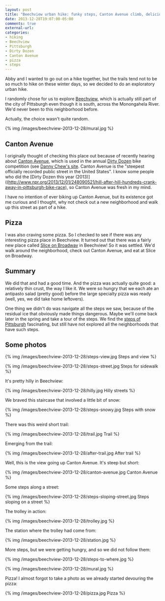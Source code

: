 ```yaml
---
layout: post
title: "Beechview urban hike: funky steps, Canton Avenue climb, delicious pizza at Slice on Broadway"
date: 2013-12-28T19:07:00-05:00
comments: true
external-url: 
categories: 
- hiking
- Beechview
- Pittsburgh
- Dirty Dozen
- Canton Avenue
- pizza
- steps
---
```

Abby and I wanted to go out on a hike together, but the trails tend not to be so much to hike on these winter days, so we decided to do an exploratory urban hike.

I randomly chose for us to explore [Beechview](http://en.wikipedia.org/wiki/Beechview_\(Pittsburgh\)), which is actually still part of the city of Pittsburgh even though it is south, across the Monongahela River. We'd never been to this neighborhood before.

Actually, the choice wasn't quite random.

{% img /images/beechview-2013-12-28/mural.jpg %}
 
<!--more-->

## Canton Avenue

I originally thought of checking this place out because of recently hearing about [Canton Avenue](http://en.wikipedia.org/wiki/Canton_Avenue), which is used in the annual [Dirty Dozen](http://en.wikipedia.org/wiki/Dirty_Dozen_%28bicycle_competition%29) bike competition (see [Danny Chew's site](http://www.dannychew.com/dd.html). Canton Avenue is the "steepest officially recorded public street in the United States". I know some people who did the [Dirty Dozen this year (2013)]((http://www.npr.org/2013/12/01/248090521/hill-after-hill-hundreds-crank-away-in-pittsburgh-bike-race), so Canton Avenue was fresh in my mind.

I have no intention of ever biking up Canton Avenue, but its existence got me curious and I thought, why not check out a new neighborhood and walk up this street as part of a hike.

## Pizza

I was also craving some pizza. So I checked to see if there was any interesting pizza place in Beechview. It turned out that there was a fairly new place called [Slice on Broadway](http://sliceonbroadway.com/) in Beechview! So it was settled. We'd walk around the neighborhood, check out Canton Avenue, and eat at Slice on Broadway.

## Summary

We did that and had a good time. And the pizza was actually quite good: a relatively thin crust, the way I like it. We were so hungry that we each ate an antipasto salad (pretty good) before the large specialty pizza was ready (well, yes, we did take home leftovers).

One thing we didn't do was navigate all the steps we saw, because of the residual ice that obviously made things dangerous. Maybe we'll come back later in the spring and take a tour of the steps. We find the [steps of Pittsburgh](/blog/2011/10/08/my-god-its-full-of-stairs-pittsburgh-step-trek-2011/) fascinating, but still have not explored all the neighborhoods that have such steps.

## Some photos

{% img /images/beechview-2013-12-28/steps-view.jpg Steps and view %}

{% img /images/beechview-2013-12-28/steps-street.jpg Steps for sidewalk %}

It's pretty hilly in Beechview:

{% img /images/beechview-2013-12-28/hilly.jpg Hilly streets %}

We braved this staircase that involved a little bit of snow:

{% img /images/beechview-2013-12-28/steps-snowy.jpg Steps with snow %}

There was this weird short trail:

{% img /images/beechview-2013-12-28/trail.jpg Trail %}

Emerging from the trail:

{% img /images/beechview-2013-12-28/after-trail.jpg After trail %}

Well, this is the view going up Canton Avenue. It's steep but short:

{% img /images/beechview-2013-12-28/canton-avenue.jpg Canton Avenue %}

Some steps along a street:

{% img /images/beechview-2013-12-28/steps-sloping-street.jpg Steps sloping on a street %}

The trolley in action:

{% img /images/beechview-2013-12-28/trolley.jpg %}

The station where the trolley had come from:

{% img /images/beechview-2013-12-28/station.jpg %}

More steps, but we were getting hungry, and so we did not follow them:

{% img /images/beechview-2013-12-28/steps-to-where.jpg %}

{% img /images/beechview-2013-12-28/mural.jpg %}

Pizza! I almost forgot to take a photo as we already started devouring the pizza:

{% img /images/beechview-2013-12-28/pizza.jpg Pizza %}
